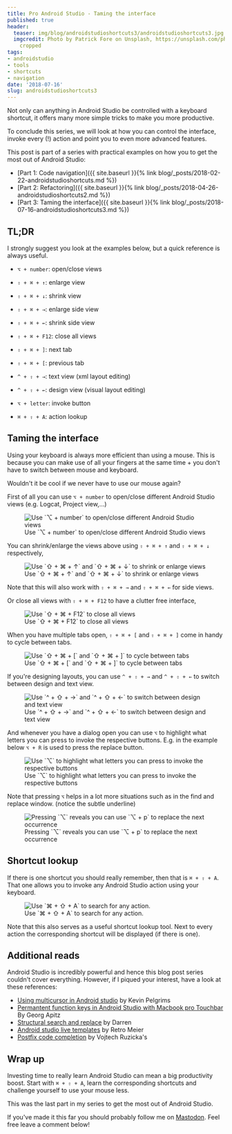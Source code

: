 ```yaml
---
title: Pro Android Studio - Taming the interface
published: true
header:
  teaser: img/blog/androidstudioshortcuts3/androidstudioshortcuts3.jpg
  imgcredit: Photo by Patrick Fore on Unsplash, https://unsplash.com/photos/YS_51ncQL5o,
    cropped
tags:
- androidstudio
- tools
- shortcuts
- navigation
date: '2018-07-16'
slug: androidstudioshortcuts3
---
```


Not only can anything in Android Studio be controlled with a keyboard shortcut, it offers many more simple tricks to make you more productive.

To conclude this series, we will look at how you can control the interface, invoke every (!) action and point you to even more advanced features.

>
This post is part of a series with practical examples on how you to get the most out of Android Studio:
- [Part 1: Code navigation]({{ site.baseurl }}{% link blog/_posts/2018-02-22-androidstudioshortcuts.md %})
- [Part 2: Refactoring]({{ site.baseurl }}{% link blog/_posts/2018-04-26-androidstudioshortcuts2.md %})
- [Part 3: Taming the interface]({{ site.baseurl }}{% link blog/_posts/2018-07-16-androidstudioshortcuts3.md %})


## TL;DR
I strongly suggest you look at the examples below, but a quick reference is always useful.

* `⌥ + number`: open/close views
* `⇧ + ⌘ + ↑`: enlarge view
* `⇧ + ⌘ + ↓`: shrink view
* `⇧ + ⌘ + →`: enlarge side view
* `⇧ + ⌘ + ←`: shrink side view
* `⇧ + ⌘ + F12`: close all views

* `⇧ + ⌘ + ]`: next tab
* `⇧ + ⌘ + [`: previous tab
* `^ + ⇧ + →`: text view (xml layout editing)
* `^ + ⇧ + ←`: design view (visual layout editing)
* `⌥ + letter`: invoke button

* `⌘ + ⇧ + A`: action lookup

## Taming the interface
Using your keyboard is always more efficient than using a mouse. This is because you can make use of all your fingers at the same time + you don't have to switch between mouse and keyboard.

Wouldn't it be cool if we never have to use our mouse again?

First of all you can use `⌥ + number` to open/close different Android Studio views (e.g. Logcat, Project view,...)

<figure>
  <img src="{{ site.url }}{{ site.baseurl }}/img/blog/androidstudioshortcuts3/openviews.gif"
       alt="Use `⌥ + number` to open/close different Android Studio views"/>
  <figcaption>Use `⌥ + number` to open/close different Android Studio views</figcaption>
</figure>

You can shrink/enlarge the views above using `⇧ + ⌘ + ↑` and `⇧ + ⌘ + ↓` respectively,

<figure>
  <img src="{{ site.url }}{{ site.baseurl }}/img/blog/androidstudioshortcuts3/expandshrinkviews.gif"
       alt="Use `⇧ + ⌘ + ↑` and `⇧ + ⌘ + ↓` to shrink or enlarge views"/>
  <figcaption>Use `⇧ + ⌘ + ↑` and `⇧ + ⌘ + ↓` to shrink or enlarge views</figcaption>
</figure>

Note that this will also work with `⇧ + ⌘ + →` and `⇧ + ⌘ + ←` for side views.

Or close all views with `⇧ + ⌘ + F12` to have a clutter free interface,

<figure>
  <img src="{{ site.url }}{{ site.baseurl }}/img/blog/androidstudioshortcuts3/closeallviews.gif"
       alt="Use `⇧ + ⌘ + F12` to close all views"/>
  <figcaption>Use `⇧ + ⌘ + F12` to close all views</figcaption>
</figure>

When you have multiple tabs open, `⇧ + ⌘ + [` and `⇧ + ⌘ + ]` come in handy to cycle between tabs.

<figure>
  <img src="{{ site.url }}{{ site.baseurl }}/img/blog/androidstudioshortcuts3/changetabs.gif"
       alt="Use `⇧ + ⌘ + [` and `⇧ + ⌘ + ]` to cycle between tabs"/>
  <figcaption>Use `⇧ + ⌘ + [` and `⇧ + ⌘ + ]` to cycle between tabs</figcaption>
</figure>

If you're designing layouts, you can use `^ + ⇧ + →` and `^ + ⇧ + ←` to switch between design and text view.

<figure>
  <img src="{{ site.url }}{{ site.baseurl }}/img/blog/androidstudioshortcuts3/switchdesignxml.gif"
       alt="Use `^ + ⇧ + →` and `^ + ⇧ + ←` to switch between design and text view"/>
  <figcaption>Use `^ + ⇧ + →` and `^ + ⇧ + ←` to switch between design and text view</figcaption>
</figure>

And whenever you have a dialog open you can use `⌥` to highlight what letters you can press to invoke the respective buttons. E.g. in the example below `⌥ + R` is used to press the replace button.

<figure>
  <img src="{{ site.url }}{{ site.baseurl }}/img/blog/androidstudioshortcuts3/controlinterface.gif"
       alt="Use `⌥` to highlight what letters you can press to invoke the respective buttons"/>
  <figcaption>Use `⌥` to highlight what letters you can press to invoke the respective buttons</figcaption>
</figure>

Note that pressing `⌥` helps in a lot more situations such as in the find and replace window. (notice the subtle underline)

<figure>
  <img src="{{ site.url }}{{ site.baseurl }}/img/blog/androidstudioshortcuts3/althighlighting.gif"
       alt="Pressing `⌥` reveals you can use `⌥ + p` to replace the next occurrence"/>
  <figcaption>Pressing `⌥` reveals you can use `⌥ + p` to replace the next occurrence</figcaption>
</figure>

## Shortcut lookup
If there is one shortcut you should really remember, then that is `⌘ + ⇧ + A`. That one allows you to invoke any Android Studio action using your keyboard.

<figure>
  <img src="{{ site.url }}{{ site.baseurl }}/img/blog/androidstudioshortcuts3/searchactions.gif"
       alt="Use `⌘ + ⇧ + A` to search for any action."/>
  <figcaption>Use `⌘ + ⇧ + A` to search for any action.</figcaption>
</figure>

Note that this also serves as a useful shortcut lookup tool. Next to every action the corresponding shortcut will be displayed (if there is one).

## Additional reads
Android Studio is incredibly powerful and hence this blog post series couldn't cover everything. However, if I piqued your interest, have a look at these references:

- [Using multicursor in Android studio](http://kevinpelgrims.com/blog/2017/12/29/using-multicursor-in-android-studio/) by Kevin Pelgrims
- [Permantent function keys in Android Studio with Macbook pro Touchbar](https://medium.com/@geapi/permanent-function-keys-intellij-macbook-pro-w-touchbar-d6fc78781b90) By Georg Apitz
- [Structural search and replace](https://afterecho.uk/blog/structural-search-and-replace-in-android-studio.html) by Darren
- [Android studio live templates](https://medium.com/google-developers/writing-more-code-by-writing-less-code-with-android-studio-live-templates-244f648d17c7) by Retro Meier
- [Postfix code completion](https://www.vojtechruzicka.com/intellij-idea-tips-tricks-postfix-code-completion/) by Vojtech Ruzicka's

## Wrap up
Investing time to really learn Android Studio can mean a big productivity boost. Start with `⌘ + ⇧ + A`, learn the corresponding shortcuts and challenge yourself to use your mouse less.

This was the last part in my series to get the most out of Android Studio.

If you've made it this far you should probably follow me on [Mastodon](https://androiddev.social/@Jeroenmols). Feel free leave a comment below!
